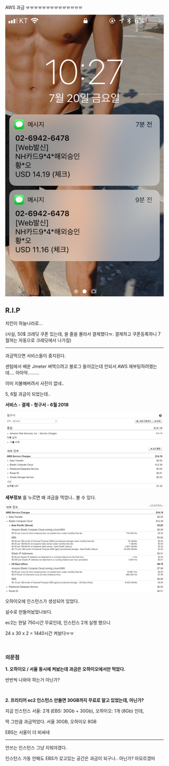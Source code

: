 AWS 과금 ㅠㅠㅠㅠㅠㅠㅠㅠㅠㅠㅠㅠㅠㅠ

![](assets/markdown-img-paste-20180720222905720.png)

## R.I.P

치킨이 하늘나라로...

(사실, 50$ 크레딧 쿠폰 있는데, 쓸 줄을 몰라서 결제했다ㅠ. 결제하고 쿠폰등록하니 7월꺼는 자동으로 크레딧에서 나가짐)

---

과금먹으면 서비스들이 중지된다.

센텀에서 배운 Jmeter 써먹으려고 블로그 들어갔는데 안되서 AWS 재부팅하려했는데.... 아아악.........

이미 지불해버려서 사진이 없네..

5, 6월 과금이 되었는데..

**서비스 - 결제 - 청구서 - 6월 2018**

![](assets/markdown-img-paste-20180720223413420.png)

**세부정보** 를 누르면 왜 과금을 먹었나.. 볼 수 있다.

![](assets/markdown-img-paste-20180720223730785.png)

오하이오에 인스턴스가 생성되어 있었다.

실수로 만들어놨었나보다.

ec2는 한달 750시간 무료인데, 인스턴스 2개 실행 했으니

24 x 30 x 2 = 1440시간 켜놨다ㅠㅠ

&nbsp;
&nbsp;

### 의문점

**1. 오하이오 / 서울 동시에 켜놨는데 과금은 오하이오에서만 먹었다.**

반반씩 나와야 하는거 아닌가?

&nbsp;

**2. 프리티어 ec2 인스턴스 만들면 30GB까지 무료로 알고 있었는데, 아닌가?**

지금 인스턴스 서울: 2개 (EBS: 30Gb + 30Gb), 오하이오: 1개 (8Gb) 인데,

딱 그만큼 과금먹었다. 서울 30GB, 오하이오 8GB

EBS는 서울이 더 비싸네

---

안쓰는 인스턴스 그냥 지워야겠다.

인스턴스 가동 안해도 EBS가 갖고있는 공간은 과금이 되구나.. 아닌가? 아모르겠따
